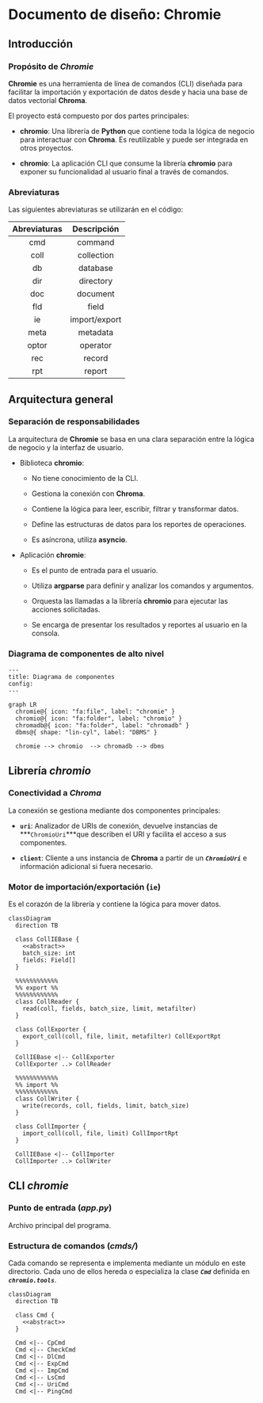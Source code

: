 # Documento de diseño: Chromie


## Introducción

### Propósito de *Chromie*

**Chromie** es una herramienta de línea de comandos (CLI) diseñada para facilitar la importación y exportación de datos desde y hacia una base de datos vectorial **Chroma**.

El proyecto está compuesto por dos partes principales:

- **chromio**:
  Una librería de **Python** que contiene toda la lógica de negocio para interactuar con **Chroma**.
  Es reutilizable y puede ser integrada en otros proyectos.

- **chromio**:
  La aplicación CLI que consume la librería **chromio** para exponer su funcionalidad al usuario final a través de comandos.

### Abreviaturas

Las siguientes abreviaturas se utilizarán en el código:

Abreviaturas | Descripción
:--: | :--:
cmd | command
coll | collection
db | database
dir | directory
doc | document
fld | field
ie | import/export
meta | metadata
optor | operator
rec | record
rpt | report


## Arquitectura general

### Separación de responsabilidades

La arquitectura de **Chromie** se basa en una clara separación entre la lógica de negocio y la interfaz de usuario.

- Biblioteca **chromio**:

  - No tiene conocimiento de la CLI.

  - Gestiona la conexión con **Chroma**.

  - Contiene la lógica para leer, escribir, filtrar y transformar datos.

  - Define las estructuras de datos para los reportes de operaciones.

  - Es asíncrona, utiliza **asyncio**.

- Aplicación **chromie**:

  - Es el punto de entrada para el usuario.

  - Utiliza **argparse** para definir y analizar los comandos y argumentos.

  - Orquesta las llamadas a la librería **chromio** para ejecutar las acciones solicitadas.

  - Se encarga de presentar los resultados y reportes al usuario en la consola.

### Diagrama de componentes de alto nivel

```mermaid
---
title: Diagrama de componentes
config:
---

graph LR
  chromie@{ icon: "fa:file", label: "chromie" }
  chromio@{ icon: "fa:folder", label: "chromio" }
  chromadb@{ icon: "fa:folder", label: "chromadb" }
  dbms@{ shape: "lin-cyl", label: "DBMS" }

  chromie --> chromio  --> chromadb --> dbms
```


## Librería *chromio*

### Conectividad a *Chroma*

La conexión se gestiona mediante dos componentes principales:

- **`uri`**:
  Analizador de URIs de conexión, devuelve instancias de ***`ChromioUri`***que describen el URI y facilita el acceso a sus componentes.

- **`client`**:
  Cliente a uns instancia de **Chroma** a partir de un ***`ChromioUri`*** e información adicional si fuera necesario.

### Motor de importación/exportación (`ie`)

Es el corazón de la librería y contiene la lógica para mover datos.

```mermaid
classDiagram
  direction TB

  class CollIEBase {
    <<abstract>>
    batch_size: int
    fields: Field[]
  }

  %%%%%%%%%%%%
  %% export %%
  %%%%%%%%%%%%
  class CollReader {
    read(coll, fields, batch_size, limit, metafilter)
  }

  class CollExporter {
    export_coll(coll, file, limit, metafilter) CollExportRpt
  }

  CollIEBase <|-- CollExporter
  CollExporter ..> CollReader

  %%%%%%%%%%%%
  %% import %%
  %%%%%%%%%%%%
  class CollWriter {
    write(records, coll, fields, limit, batch_size)
  }

  class CollImporter {
    import_coll(coll, file, limit) CollImportRpt
  }

  CollIEBase <|-- CollImporter
  CollImporter ..> CollWriter
```


## CLI *chromie*

### Punto de entrada (*app.py*)

Archivo principal del programa.

### Estructura de comandos (*cmds/*)

Cada comando se representa e implementa mediante un módulo en este directorio.
Cada uno de ellos hereda o especializa la clase ***`Cmd`*** definida en ***`chromio.tools`***.

```mermaid
classDiagram
  direction TB

  class Cmd {
    <<abstract>>
  }
  
  Cmd <|-- CpCmd
  Cmd <|-- CheckCmd
  Cmd <|-- DlCmd
  Cmd <|-- ExpCmd
  Cmd <|-- ImpCmd
  Cmd <|-- LsCmd
  Cmd <|-- UriCmd
  Cmd <|-- PingCmd
```
